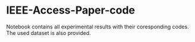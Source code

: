 # IEEE-Access-Paper-code

Notebook contains all experimental results with their coresponding codes. The used dataset is also provided.
